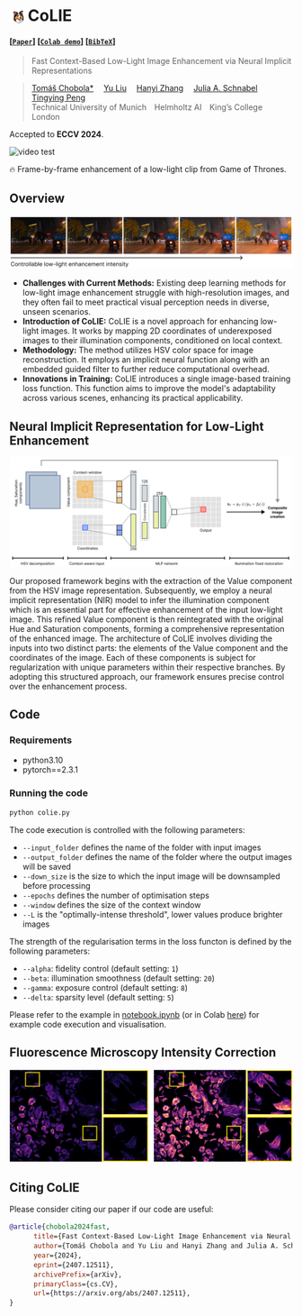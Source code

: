 <h1 align="left"><img src="figs/colie.png" align="center" width="6.5%"><strong>CoLIE</strong></h1>

#### [[`Paper`](https://arxiv.org/abs/2407.12511)] [[`Colab demo`](https://colab.research.google.com/github/ctom2/colie)] [[`BibTeX`](#citing-colie)]

> Fast Context-Based Low-Light Image Enhancement via Neural Implicit Representations

<blockquote>
  <p align="left">
    <p align="left">
      <a href='https://chobola.ai/' target='_blank'>Tomáš Chobola*</a>&emsp;
      <a href='' target='_blank'>Yu Liu</a>&emsp;
      <a href='https://scholar.google.de/citations?user=ZE_mde0AAAAJ&hl=cs&oi=sra' target='_blank'>Hanyi Zhang</a>&emsp;
      <a href='https://scholar.google.de/citations?user=FPykfZ0AAAAJ&hl=cs&oi=ao' target='_blank'>Julia A. Schnabel</a>&emsp;
      <a href='https://scholar.google.de/citations?user=jUiKc6QAAAAJ&hl=cs&oi=sra' target='_blank'>Tingying Peng</a>&emsp;
      <br>
      Technical University of Munich&emsp;Helmholtz AI&emsp;King’s College London
    </p>
  </p>
</blockquote>

Accepted to **ECCV 2024**.

![video test](figs/got.gif)

🔥 Frame-by-frame enhancement of a low-light clip from Game of Thrones.

## Overview

![low light image enhancement](figs/intro-b.png)

<!---
Current deep learning-based low-light image enhancement methods often struggle with high-resolution images, and fail to meet the practical demands of visual perception across diverse and unseen scenarios. In this paper, we introduce a novel approach termed CoLIE, which redefines the enhancement process through mapping the 2D coordinates of an underexposed image to its illumination component, conditioned on local context. We propose a reconstruction of enhanced-light images within the HSV space utilizing an implicit neural function combined with an embedded guided filter, thereby significantly reducing computational overhead. Moreover, we introduce a single image-based training loss function to enhance the model’s adaptability to various scenes, further enhancing its practical applicability. Through rigorous evaluations, we analyze the properties of our proposed framework, demonstrating its superiority in both image quality and scene adaptability. Furthermore, our evaluation extends to applications in downstream tasks within low- light scenarios, underscoring the practical utility of CoLIE. 
-->

- **Challenges with Current Methods:** Existing deep learning methods for low-light image enhancement struggle with high-resolution images, and they often fail to meet practical visual perception needs in diverse, unseen scenarios.
- **Introduction of CoLIE:** CoLIE is a novel approach for enhancing low-light images. It works by mapping 2D coordinates of underexposed images to their illumination components, conditioned on local context.
- **Methodology:** The method utilizes HSV color space for image reconstruction. It employs an implicit neural function along with an embedded guided filter to further reduce computational overhead.
- **Innovations in Training:** CoLIE introduces a single image-based training loss function. This function aims to improve the model's adaptability across various scenes, enhancing its practical applicability.

## Neural Implicit Representation for Low-Light Enhancement

![colie architecture](figs/architecture.png)

Our proposed framework begins with the extraction of the Value component from the HSV image representation. Subsequently, we employ a neural implicit representation (NIR) model to infer the illumination component which is an essential part for effective enhancement of the input low-light image. This refined Value component is then reintegrated with the original Hue and Saturation components, forming a comprehensive representation of the enhanced image. The architecture of CoLIE involves dividing the inputs into two distinct parts: the elements of the Value component and the coordinates of the image. Each of these components is subject for regularization with unique parameters within their respective branches. By adopting this structured approach, our framework ensures precise control over the enhancement process.

## Code

### Requirements

* python3.10
* pytorch==2.3.1

### Running the code

```bash
python colie.py
```

The code execution is controlled with the following parameters:
* `--input_folder` defines the name of the folder with input images
* `--output_folder` defines the name of the folder where the output images will be saved
* `--down_size` is the size to which the input image will be downsampled before processing
* `--epochs` defines the number of optimisation steps
* `--window` defines the size of the context window
* `--L` is the "optimally-intense threshold", lower values produce brighter images

The strength of the regularisation terms in the loss functon is defined by the following parameters: 
* `--alpha`: fidelity control (default setting: `1`)
* `--beta`: illumination smoothness (default setting: `20`)
* `--gamma`: exposure control (default setting: `8`)
* `--delta`: sparsity level (default setting: `5`)


Please refer to the example in [notebook.ipynb](./notebook.ipynb) (or in Colab [here](https://colab.research.google.com/github/ctom2/colie)) for example code execution and visualisation.

<!---
## Comparison With the State-Of-The-Art for Low-Light Image Enhancement

![results mit](figs/results1.png)

![results darkface](figs/results2.png)
-->



## Fluorescence Microscopy Intensity Correction

![results microscopy](figs/microscopy-b.png)

## Citing CoLIE

Please consider citing our paper if our code are useful:

```bibtex
@article{chobola2024fast,
      title={Fast Context-Based Low-Light Image Enhancement via Neural Implicit Representations}, 
      author={Tomáš Chobola and Yu Liu and Hanyi Zhang and Julia A. Schnabel and Tingying Peng},
      year={2024},
      eprint={2407.12511},
      archivePrefix={arXiv},
      primaryClass={cs.CV},
      url={https://arxiv.org/abs/2407.12511}, 
}
```
